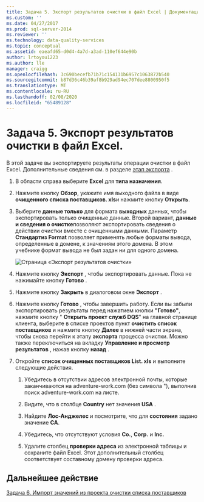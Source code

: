 ```yaml
---
title: Задача 5. Экспорт результатов очистки в файл Excel | Документация Майкрософт
ms.custom: ''
ms.date: 04/27/2017
ms.prod: sql-server-2014
ms.reviewer: ''
ms.technology: data-quality-services
ms.topic: conceptual
ms.assetid: eaeafd65-d0d4-4a7d-a3ad-110ef644e90b
author: lrtoyou1223
ms.author: lle
manager: craigg
ms.openlocfilehash: 3c690becefb71b71c154131b6957c1063872b540
ms.sourcegitcommit: b87d36c46b39af8b929ad94ec707dee8800950f5
ms.translationtype: MT
ms.contentlocale: ru-RU
ms.lasthandoff: 02/08/2020
ms.locfileid: "65489128"
---
```

# <a name="task-5-exporting-cleansing-results-to-an-excel-file"></a>Задача 5. Экспорт результатов очистки в файл Excel.
  В этой задаче вы экспортируете результаты операции очистки в файл Excel. Дополнительные сведения см. в разделе [этап экспорта](https://msdn.microsoft.com/library/hh213061.aspx#Export) .  
  
1.  В области справа выберите **Excel** для **типа назначения**.  
  
2.  Нажмите кнопку **Обзор**, укажите имя выходного файла в виде **очищенного списка поставщиков. xls**и нажмите кнопку **Открыть**.  
  
3.  Выберите **данные только** для формата **выходных** данных, чтобы экспортировать только очищенные данные. Второй вариант, **данные и сведения о очистке**позволяют экспортировать сведения о действии очистки вместе с очищенными данными. Параметр **Стандартиз Format** позволяет применять любые форматы вывода, определенные в домене, к значениям этого домена. В этом учебнике формат вывода не был задан ни для одного домена.  
  
     ![Страница «Экспорт результатов очистки»](../../2014/tutorials/media/et-exportingcleansingresultstoanexcelfile.jpg "Страница «Экспорт результатов очистки»")  
  
4.  Нажмите кнопку **Экспорт** , чтобы экспортировать данные. Пока не нажимайте кнопку **Готово** .  
  
5.  Нажмите кнопку **Закрыть** в диалоговом окне **Экспорт** .  
  
6.  Нажмите кнопку **Готово** , чтобы завершить работу. Если вы забыли экспортировать результаты перед нажатием кнопки **"Готово"**, нажмите кнопку " **Открыть проект** **служб DQS**" на главной странице клиента, выберите в списке проектов пункт **очистить список поставщиков** и нажмите кнопку **Далее** в нижней части экрана, чтобы снова перейти к этапу **экспорта** процесса очистки. Можно также переключиться на вкладку **Управление и просмотр результатов** , нажав кнопку **назад** .  
  
7.  Откройте **список очищенных поставщиков List. xls** и выполните следующие действия.  
  
    1.  Убедитесь в отсутствии адресов электронной почты, которые заканчиваются на adventure-work.com (без символа "), выполнив поиск adventure-work.com на листе.  
  
    2.  Видите, что в столбце **Country** нет значения **USA** .  
  
    3.  Найдите **Лос-Анджелес** и посмотрите, что для **состояния** задано значение **CA**.  
  
    4.  Убедитесь, что отсутствуют условия **Co.**, **Corp.** и **Inc.**  
  
    5.  Удалите столбец **проверки адреса** из электронной таблицы и сохраните файл Excel. Этот дополнительный столбец соответствует составному домену проверки адреса.  
  
## <a name="next-step"></a>Дальнейшее действие  
 [Задача 6. Импорт значений из проекта очистки списка поставщиков](../../2014/tutorials/task-6-importing-values-from-the-cleanse-supplier-list-project.md)  
  
  
